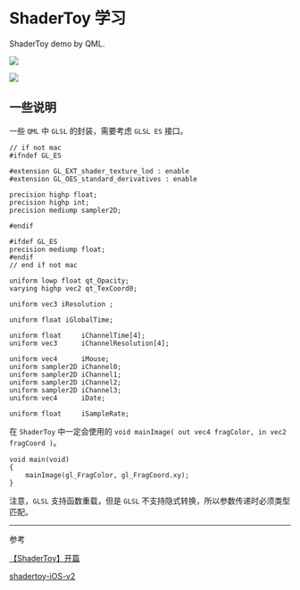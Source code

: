 # ShaderToy 学习

ShaderToy demo by QML.

![](ShotScreen/mainview.png)

![](ShotScreen/watch_demo.png)

## 一些说明

一些 `QML` 中 `GLSL` 的封装，需要考虑 `GLSL ES` 接口。

```
// if not mac
#ifndef GL_ES

#extension GL_EXT_shader_texture_lod : enable
#extension GL_OES_standard_derivatives : enable

precision highp float;
precision highp int;
precision mediump sampler2D;

#endif

#ifdef GL_ES
precision mediump float;
#endif
// end if not mac

uniform lowp float qt_Opacity;
varying highp vec2 qt_TexCoord0;

uniform vec3 iResolution ;

uniform float iGlobalTime;

uniform float     iChannelTime[4];
uniform vec3      iChannelResolution[4];

uniform vec4      iMouse;
uniform sampler2D iChannel0;
uniform sampler2D iChannel1;
uniform sampler2D iChannel2;
uniform sampler2D iChannel3;
uniform vec4      iDate;

uniform float     iSampleRate;
```

在 `ShaderToy` 中一定会使用的 `void mainImage( out vec4 fragColor, in vec2 fragCoord )`。

```
void main(void)
{
    mainImage(gl_FragColor, gl_FragCoord.xy);
}
```

注意，`GLSL` 支持函数重载，但是 `GLSL` 不支持隐式转换，所以参数传递时必须类型匹配。

---

参考

[【ShaderToy】开篇](http://blog.csdn.net/candycat1992/article/details/44039077)

[shadertoy-iOS-v2](https://github.com/beautypi/shadertoy-iOS-v2)
